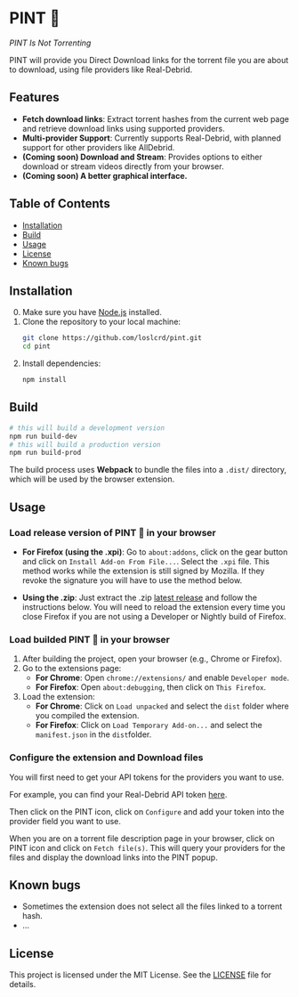 # PINT 🍺
*PINT Is Not Torrenting*

PINT will provide you Direct Download links for the torrent file you are about to download, using file providers like Real-Debrid.

## Features
- **Fetch download links**: Extract torrent hashes from the current web page and retrieve download links using supported providers.
- **Multi-provider Support**: Currently supports Real-Debrid, with planned support for other providers like AllDebrid.
- **(Coming soon) Download and Stream**: Provides options to either download or stream videos directly from your browser.
- **(Coming soon) A better graphical interface.**

## Table of Contents
- [Installation](#installation)
- [Build](#build)
- [Usage](#usage)
- [License](#license)
- [Known bugs](#known-bugs)

## Installation

0. Make sure you have [Node.js](https://nodejs.org/en/download/package-manager) installed.
1. Clone the repository to your local machine:
   ```bash
   git clone https://github.com/loslcrd/pint.git
   cd pint
   ```
2. Install dependencies:
   ```bash
   npm install
   ```
## Build

   ```bash
   # this will build a development version
   npm run build-dev
   # this will build a production version
   npm run build-prod
   ```
The build process uses **Webpack** to bundle the files into a `.dist/` directory, which will be used by the browser extension.

## Usage

### Load release version of PINT 🍺 in your browser
- **For Firefox (using the .xpi)**: Go to `about:addons`, click on the gear button and click on `Install Add-on From File...`. Select the `.xpi` file. This method works while the extension is still signed by Mozilla. If they revoke the signature you will have to use the method below.

- **Using the .zip**: Just extract the .zip [latest release](https://github.com/loslcrd/pint/releases/latest) and follow the instructions below. You will need to reload the extension every time you close Firefox if you are not using a Developer or Nightly build of Firefox. 

### Load builded PINT 🍺 in your browser
1. After building the project, open your browser (e.g., Chrome or Firefox).
2. Go to the extensions page:
   - **For Chrome**: Open `chrome://extensions/` and enable `Developer mode`.
   - **For Firefox**: Open `about:debugging`, then click on `This Firefox`.
3. Load the extension:
   - **For Chrome**: Click on `Load unpacked` and select the `dist` folder where you compiled the extension.
   - **For Firefox**: Click on `Load Temporary Add-on...` and select the `manifest.json` in the `dist`folder.

### Configure the extension and Download files
You will first need to get your API tokens for the providers you want to use.

For example, you can find your Real-Debrid API token [here](https://real-debrid.com/apitoken).

Then click on the PINT icon, click on `Configure` and add your token into the provider field you want to use.

When you are on a torrent file description page in your browser, click on PINT icon and click on `Fetch file(s)`. This will query your providers for the files and display the download links into the PINT popup.

## Known bugs
- Sometimes the extension does not select all the files linked to a torrent hash.
- ...

## License
This project is licensed under the MIT License. See the [LICENSE](LICENSE) file for details.

